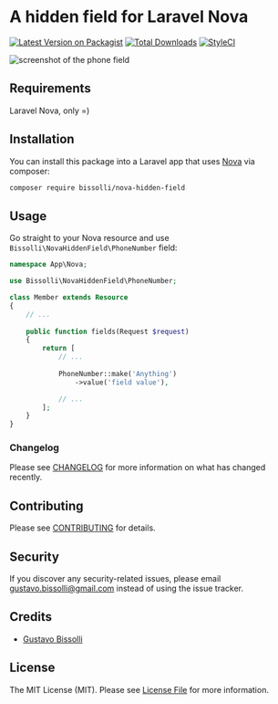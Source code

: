 # A hidden field for Laravel Nova

[![Latest Version on Packagist](https://img.shields.io/packagist/v/bissolli/nova-hidden-field.svg?style=flat-square)](https://packagist.org/packages/bissolli/nova-hidden-field)
[![Total Downloads](https://img.shields.io/packagist/dt/bissolli/nova-hidden-field.svg?style=flat-square)](https://packagist.org/packages/bissolli/nova-hidden-field)
[![StyleCI](https://github.styleci.io/repos/157219733/shield?branch=master)](https://github.styleci.io/repos/157219733)


![screenshot of the phone field](https://raw.githubusercontent.com/bissolli/nova-hidden-field/master/screenshots/nova-hidden-field.gif)

## Requirements

Laravel Nova, only =)

## Installation

You can install this package into a Laravel app that uses [Nova](https://nova.laravel.com) via composer:

```bash
composer require bissolli/nova-hidden-field
```

## Usage

Go straight to your Nova resource and use `Bissolli\NovaHiddenField\PhoneNumber` field:

```php
namespace App\Nova;

use Bissolli\NovaHiddenField\PhoneNumber;

class Member extends Resource
{
    // ...
    
    public function fields(Request $request)
    {
        return [
            // ...
            
            PhoneNumber::make('Anything')
                ->value('field value'),

            // ...
        ];
    }
}
```

### Changelog

Please see [CHANGELOG](CHANGELOG.md) for more information on what has changed recently.

## Contributing

Please see [CONTRIBUTING](CONTRIBUTING.md) for details.

## Security

If you discover any security-related issues, please email gustavo.bissolli@gmail.com instead of using the issue tracker.

## Credits

- [Gustavo Bissolli](https://github.com/bissolli)

## License

The MIT License (MIT). Please see [License File](LICENSE.md) for more information.